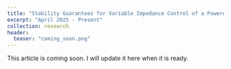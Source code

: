 ```yaml
---
title: "Stability Guarantees for Variable Impedance Control of a Powered Ankle-Knee Prosthesis(In Progress)"
excerpt: "April 2025 - Present"
collection: research
header:
  teaser: "coming_soon.png"
---
```


This article is coming soon. I will update it here when it is ready.